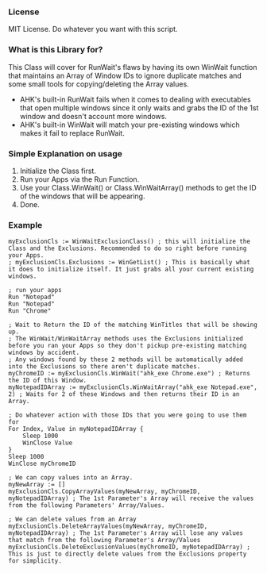### License
MIT License. Do whatever you want with this script.

### What is this Library for?
This Class will cover for RunWait's flaws by having its own WinWait function that maintains an Array of Window IDs to ignore duplicate matches and some small tools for copying/deleting the Array values.  
* AHK's built-in RunWait fails when it comes to dealing with executables that open multiple windows since it only waits and grabs the ID of the 1st window and doesn't account more windows.  
* AHK's built-in WinWait will match your pre-existing windows which makes it fail to replace RunWait.

### Simple Explanation on usage
1. Initialize the Class first.
2. Run your Apps via the Run Function.
3. Use your Class.WinWait() or Class.WinWaitArray() methods to get the ID of the windows that will be appearing.
4. Done.

### Example
```
myExclusionCls := WinWaitExclusionClass() ; this will initialize the Class and the Exclusions. Recommended to do so right before running your Apps.
; myExclusionCls.Exclusions := WinGetList() ; This is basically what it does to initialize itself. It just grabs all your current existing windows.

; run your apps
Run "Notepad"
Run "Notepad"
Run "Chrome"

; Wait to Return the ID of the matching WinTitles that will be showing up.
; The WinWait/WinWaitArray methods uses the Exclusions initialized before you ran your Apps so they don't pickup pre-existing matching windows by accident.
; Any windows found by these 2 methods will be automatically added into the Exclusions so there aren't duplicate matches.
myChromeID := myExclusionCls.WinWait("ahk_exe Chrome.exe") ; Returns the ID of this Window.
myNotepadIDArray := myExclusionCls.WinWaitArray("ahk_exe Notepad.exe", 2) ; Waits for 2 of these Windows and then returns their ID in an Array.

; Do whatever action with those IDs that you were going to use them for
For Index, Value in myNotepadIDArray {
    Sleep 1000
    WinClose Value
}
Sleep 1000
WinClose myChromeID

; We can copy values into an Array.
myNewArray := []
myExclusionCls.CopyArrayValues(myNewArray, myChromeID, myNotepadIDArray) ; The 1st Parameter's Array will receive the values from the following Parameters' Array/Values.

; We can delete values from an Array
myExclusionCls.DeleteArrayValues(myNewArray, myChromeID, myNotepadIDArray) ; The 1st Parameter's Array will lose any values that match from the following Parameter's Array/Values
myExclusionCls.DeleteExclusionValues(myChromeID, myNotepadIDArray) ; This is just to directly delete values from the Exclusions property for simplicity.
```
